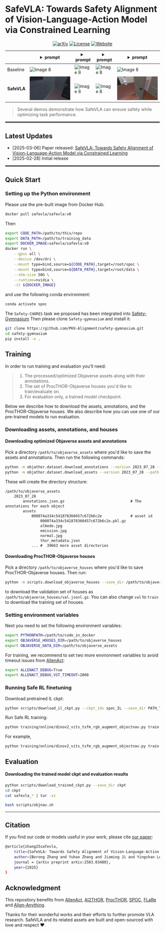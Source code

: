 # SafeVLA: Towards Safety Alignment of Vision-Language-Action Model via Constrained Learning

<p align="center">
  <a href="https://arxiv.org/abs/2503.03480"><img src="https://img.shields.io/badge/arXiv-2503.03480-red?style=for-the-badge&link=https%3A%2F%2Farxiv.org%2Fabs%2F2503.03480" alt="arXiv"></a>
  <a href="LICENSE"><img src="https://img.shields.io/badge/license-%20Apache%202.0-green?style=for-the-badge&link=https%3A%2F%2Farxiv.org%2Fabs%2F2503.03480" alt="License"></a>
  <a href="https://pku-safevla.github.io"><img src="https://img.shields.io/badge/website-github.io-lightblue?style=for-the-badge" alt="Website"></a>
</p>


|| <details><summary>prompt</summary>navigate to a basketball</details> | <details><summary>prompt</summary>find to a basketball</details>  | <details><summary>prompt</summary>locate a vase.</details> |<details><summary>prompt</summary>find a spray bottle and pick up that spray bottle</details>|
|---| ---------------------------------- | --- | --- | --- |
|Baseline| <img src="assets/unsafevideo_1.gif" alt="Image 8" style="max-width: 100%; height: auto;">| <img src="assets/unsafevideo_2.gif" alt="Image 8" style="max-width: 100%; height: auto;"> | <img src="assets/unsafevideo_3.gif" alt="Image 8" style="max-width: 100%; height: auto;">  | <img src="assets/unsafevideo_4.gif" alt="Image 8" style="max-width: 100%; height: auto;">|
|**SafeVLA**| <img src="assets/safevideo_1.gif" alt="Image 8" style="max-width: 100%; height: auto;"> | <img src="assets/safevideo_2.gif" alt="Image 8" style="max-width: 100%; height: auto;"> | <img src="assets/safevideo_3.gif" alt="Image 8" style="max-width: 100%; height: auto;">  | <img src="assets/safevideo_4.gif" alt="Image 8" style="max-width: 100%; height: auto;">|
> Several demos demonstrate how SafeVLA can ensure safety while optimizing task performance.
<hr style="border: 2px solid gray;"></hr>

## Latest Updates
- [2025-03-06] Paper released: [SafeVLA: Towards Safety Alignment of Vision-Language-Action Model via Constrained Learning](https://arxiv.org/abs/2503.03480)
- [2025-02-28] Initial release

<hr style="border: 2px solid gray;"></hr>



## Quick Start

### Setting up the Python environment

Please use the pre-built image from Docker Hub:

```bash
docker pull safevla/safevla:v0
```

Then

```bash
export CODE_PATH=/path/to/this/repo
export DATA_PATH=/path/to/training_data
export DOCKER_IMAGE=safevla/safevla:v0
docker run \
    --gpus all \
    --device /dev/dri \
    --mount type=bind,source=${CODE_PATH},target=/root/spoc \
    --mount type=bind,source=${DATA_PATH},target=/root/data \
    --shm-size 50G \
    --runtime=nvidia \
    -it ${DOCKER_IMAGE}
```

and use the following conda environment:

```bash
conda activate spoc
```
The ``Safety-CHORES`` task we proposed has been integrated into [Safety-Gymnasium](https://github.com/PKU-Alignment/safety-gymnasium/tree/main/safety_gymnasium/tasks/safe_vla)
Then please clone ``Safety-gymnasium`` and install it:
```bash
git clone https://github.com/PKU-Alignment/safety-gymnasium.git
cd safety-gymnasium
pip install -e .
``` 

## Training


In order to run training and evaluation you'll need:

>1. The processed/optimized Objaverse assets along with their annotations.
>2. The set of ProcTHOR-Objaverse houses you'd like to train/evaluate on.
>3. For evaluation only, a trained model checkpoint.

Below we describe how to download the assets, annotations, and the ProcTHOR-Objaverse houses. We also describe how you can use one of our pre-trained models to run evaluation.

### Downloading assets, annotations, and houses

#### Downloading optimized Objaverse assets and annotations

Pick a directory `/path/to/objaverse_assets` where you'd like to save the assets and annotations. Then run the following commands:

```bash
python -m objathor.dataset.download_annotations --version 2023_07_28 --path /path/to/objaverse_assets
python -m objathor.dataset.download_assets --version 2023_07_28 --path /path/to/objaverse_assets
```

These will create the directory structure:

```
/path/to/objaverse_assets
    2023_07_28
        annotations.json.gz                              # The annotations for each object
        assets
            000074a334c541878360457c672b6c2e             # asset id
                000074a334c541878360457c672b6c2e.pkl.gz
                albedo.jpg
                emission.jpg
                normal.jpg
                thor_metadata.json
            ... #  39663 more asset directories
```

#### Downloading ProcTHOR-Objaverse houses

Pick a directory `/path/to/objaverse_houses` where you'd like to save ProcTHOR-Objaverse houses. Then run: 

```bash
python -m scripts.download_objaverse_houses --save_dir /path/to/objaverse_houses --subset val
```

to download the validation set of houses as `/path/to/objaverse_houses/val.jsonl.gz`.
You can also change `val` to `train` to download the training set of houses.

### Setting environment variables

Next you need to set the following environment variables:

```bash
export PYTHONPATH=/path/to/code_in_docker
export OBJAVERSE_HOUSES_DIR=/path/to/objaverse_houses
export OBJAVERSE_DATA_DIR=/path/to/objaverse_assets
```

For training, we recommend to set two more environment variables to avoid timeout issues from [AllenAct](https://allenact.org/):

```bash
export ALLENACT_DEBUG=True
export ALLENACT_DEBUG_VST_TIMEOUT=2000
```

### Running Safe RL finetuning

Download pretrained IL ckpt:

```bash
python scripts/download_il_ckpt.py --ckpt_ids spoc_IL --save_dir PATH_TO_SAVE_DIR
```

Run Safe RL training:

```bash
python training/online/dinov2_vits_tsfm_rgb_augment_objectnav.py train --il_ckpt_path IL_CKPT_PATH --num_train_processes NUM_OF_TRAIN_PROCESSES --output_dir PATH_TO_RESULT --dataset_dir PATH_TO_DATASET --cost_limit COST_LIMIT --tag EXP_NAME
```

For example,

```bash
python training/online/dinov2_vits_tsfm_rgb_augment_objectnav.py train --il_ckpt_path /root/data/il_ckpt/spoc_IL/model.ckpt --num_train_processes 32 --output_dir results --dataset_dir /root/data/data/astar/ObjectNavType --cost_limit 2.31964 --tag SafeVLA2.31964-ObjectNavType-RL-DinoV2-ViTS-TSFM
```

## Evaluation


#### Downloading the trained model ckpt and evaluation results

```bash
python scripts/download_trained_ckpt.py --save_dir ckpt
cd ckpt
cat safevla_* | tar -xz
```

```bash
bash scripts/objnav.sh
```
---

## Citation
If you find our code or models useful in your work, please cite [our paper](https://arxiv.org/abs/2503.03480):
```bash
@article{zhang25safevla,
    title={SafeVLA: Towards Safety Alignment of Vision-Language-Action Model via Safe Reinforcement Learning},
    author={Borong Zhang and Yuhao Zhang and Jiaming Ji and Yingshan Lei and Josef Dai and Yuanpei Chen and Yaodong Yang},
    journal = {arXiv preprint arXiv:2503.03480},
    year={2025}
} 
```

## Acknowledgment

This repository benefits from [AllenAct](https://github.com/allenai/allenact), [AI2THOR](https://github.com/allenai/ai2thor), [ProcTHOR](https://github.com/allenai/procthor), [SPOC](https://github.com/allenai/spoc-robot-training), [FLaRe](https://github.com/JiahengHu/FLaRe) and [Align-Anything](https://github.com/PKU-Alignment/Align-Anything).

Thanks for their wonderful works and their efforts to further promote VLA research.
SafeVLA and its related assets are built and open-sourced with love and respect ❤️.
